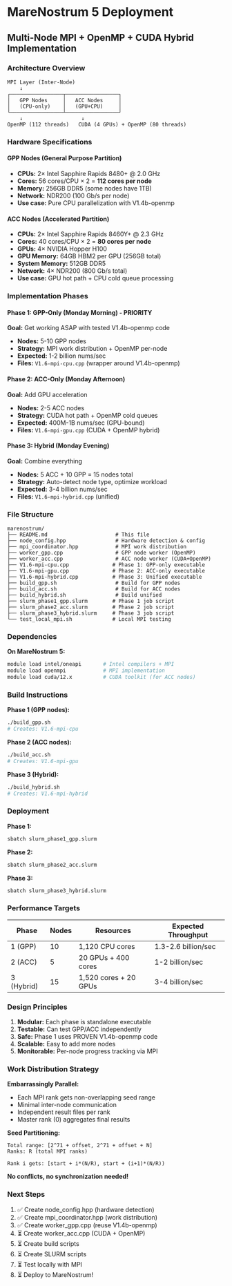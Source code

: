 # MareNostrum 5 Deployment
## Multi-Node MPI + OpenMP + CUDA Hybrid Implementation

### Architecture Overview

```
MPI Layer (Inter-Node)
    ↓
┌─────────────────┬─────────────────┐
│   GPP Nodes     │   ACC Nodes     │
│   (CPU-only)    │   (GPU+CPU)     │
└─────────────────┴─────────────────┘
    ↓                   ↓
OpenMP (112 threads)   CUDA (4 GPUs) + OpenMP (80 threads)
```

### Hardware Specifications

#### GPP Nodes (General Purpose Partition)
- **CPUs:** 2× Intel Sapphire Rapids 8480+ @ 2.0 GHz
- **Cores:** 56 cores/CPU × 2 = **112 cores per node**
- **Memory:** 256GB DDR5 (some nodes have 1TB)
- **Network:** NDR200 (100 Gb/s per node)
- **Use case:** Pure CPU parallelization with V1.4b-openmp

#### ACC Nodes (Accelerated Partition)
- **CPUs:** 2× Intel Sapphire Rapids 8460Y+ @ 2.3 GHz
- **Cores:** 40 cores/CPU × 2 = **80 cores per node**
- **GPUs:** 4× NVIDIA Hopper H100
- **GPU Memory:** 64GB HBM2 per GPU (256GB total)
- **System Memory:** 512GB DDR5
- **Network:** 4× NDR200 (800 Gb/s total)
- **Use case:** GPU hot path + CPU cold queue processing

### Implementation Phases

#### Phase 1: GPP-Only (Monday Morning) - PRIORITY
**Goal:** Get working ASAP with tested V1.4b-openmp code
- **Nodes:** 5-10 GPP nodes
- **Strategy:** MPI work distribution + OpenMP per-node
- **Expected:** 1-2 billion nums/sec
- **Files:** `V1.6-mpi-cpu.cpp` (wrapper around V1.4b-openmp)

#### Phase 2: ACC-Only (Monday Afternoon)
**Goal:** Add GPU acceleration
- **Nodes:** 2-5 ACC nodes
- **Strategy:** CUDA hot path + OpenMP cold queues
- **Expected:** 400M-1B nums/sec (GPU-bound)
- **Files:** `V1.6-mpi-gpu.cpp` (CUDA + OpenMP hybrid)

#### Phase 3: Hybrid (Monday Evening)
**Goal:** Combine everything
- **Nodes:** 5 ACC + 10 GPP = 15 nodes total
- **Strategy:** Auto-detect node type, optimize workload
- **Expected:** 3-4 billion nums/sec
- **Files:** `V1.6-mpi-hybrid.cpp` (unified)

### File Structure

```
marenostrum/
├── README.md                      # This file
├── node_config.hpp                # Hardware detection & config
├── mpi_coordinator.hpp            # MPI work distribution
├── worker_gpp.cpp                 # GPP node worker (OpenMP)
├── worker_acc.cpp                 # ACC node worker (CUDA+OpenMP)
├── V1.6-mpi-cpu.cpp              # Phase 1: GPP-only executable
├── V1.6-mpi-gpu.cpp              # Phase 2: ACC-only executable
├── V1.6-mpi-hybrid.cpp           # Phase 3: Unified executable
├── build_gpp.sh                   # Build for GPP nodes
├── build_acc.sh                   # Build for ACC nodes
├── build_hybrid.sh                # Build unified
├── slurm_phase1_gpp.slurm        # Phase 1 job script
├── slurm_phase2_acc.slurm        # Phase 2 job script
├── slurm_phase3_hybrid.slurm     # Phase 3 job script
└── test_local_mpi.sh             # Local MPI testing
```

### Dependencies

**On MareNostrum 5:**
```bash
module load intel/oneapi       # Intel compilers + MPI
module load openmpi            # MPI implementation
module load cuda/12.x          # CUDA toolkit (for ACC nodes)
```

### Build Instructions

**Phase 1 (GPP nodes):**
```bash
./build_gpp.sh
# Creates: V1.6-mpi-cpu
```

**Phase 2 (ACC nodes):**
```bash
./build_acc.sh
# Creates: V1.6-mpi-gpu
```

**Phase 3 (Hybrid):**
```bash
./build_hybrid.sh
# Creates: V1.6-mpi-hybrid
```

### Deployment

**Phase 1:**
```bash
sbatch slurm_phase1_gpp.slurm
```

**Phase 2:**
```bash
sbatch slurm_phase2_acc.slurm
```

**Phase 3:**
```bash
sbatch slurm_phase3_hybrid.slurm
```

### Performance Targets

| Phase | Nodes | Resources | Expected Throughput |
|-------|-------|-----------|---------------------|
| 1 (GPP) | 10 | 1,120 CPU cores | 1.3-2.6 billion/sec |
| 2 (ACC) | 5 | 20 GPUs + 400 cores | 1-2 billion/sec |
| 3 (Hybrid) | 15 | 1,520 cores + 20 GPUs | 3-4 billion/sec |

### Design Principles

1. **Modular:** Each phase is standalone executable
2. **Testable:** Can test GPP/ACC independently
3. **Safe:** Phase 1 uses PROVEN V1.4b-openmp code
4. **Scalable:** Easy to add more nodes
5. **Monitorable:** Per-node progress tracking via MPI

### Work Distribution Strategy

**Embarrassingly Parallel:**
- Each MPI rank gets non-overlapping seed range
- Minimal inter-node communication
- Independent result files per rank
- Master rank (0) aggregates final results

**Seed Partitioning:**
```
Total range: [2^71 + offset, 2^71 + offset + N]
Ranks: R (total MPI ranks)

Rank i gets: [start + i*(N/R), start + (i+1)*(N/R))
```

**No conflicts, no synchronization needed!**

### Next Steps

1. ✅ Create node_config.hpp (hardware detection)
2. ✅ Create mpi_coordinator.hpp (work distribution)
3. ✅ Create worker_gpp.cpp (reuse V1.4b-openmp)
4. ⏳ Create worker_acc.cpp (CUDA + OpenMP)
5. ⏳ Create build scripts
6. ⏳ Create SLURM scripts
7. ⏳ Test locally with MPI
8. ⏳ Deploy to MareNostrum!
